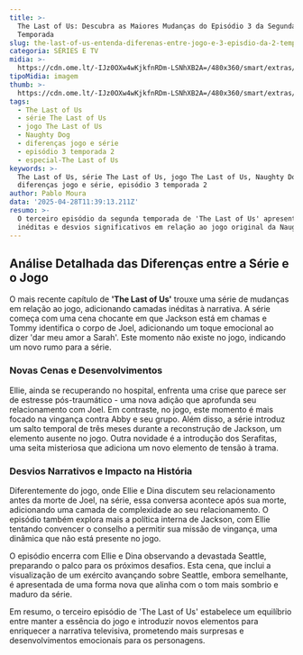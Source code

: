 ```yaml
---
title: >-
  The Last of Us: Descubra as Maiores Mudanças do Episódio 3 da Segunda
  Temporada
slug: the-last-of-us-entenda-diferenas-entre-jogo-e-3-episdio-da-2-temporada
categoria: SÉRIES E TV
midia: >-
  https://cdn.ome.lt/-IJz0OXw4wKjkfnRDm-LSNhXB2A=/480x360/smart/extras/conteudos/omelete_THUMB_-_2025-04-25T123548.892.png
tipoMidia: imagem
thumb: >-
  https://cdn.ome.lt/-IJz0OXw4wKjkfnRDm-LSNhXB2A=/480x360/smart/extras/conteudos/omelete_THUMB_-_2025-04-25T123548.892.png
tags:
  - The Last of Us
  - série The Last of Us
  - jogo The Last of Us
  - Naughty Dog
  - diferenças jogo e série
  - episódio 3 temporada 2
  - especial-The Last of Us
keywords: >-
  The Last of Us, série The Last of Us, jogo The Last of Us, Naughty Dog,
  diferenças jogo e série, episódio 3 temporada 2
author: Pablo Moura
data: '2025-04-28T11:39:13.211Z'
resumo: >-
  O terceiro episódio da segunda temporada de 'The Last of Us' apresenta cenas
  inéditas e desvios significativos em relação ao jogo original da Naughty Dog.
---
```


## Análise Detalhada das Diferenças entre a Série e o Jogo

O mais recente capítulo de **'The Last of Us'** trouxe uma série de mudanças em relação ao jogo, adicionando camadas inéditas à narrativa. A série começa com uma cena chocante em que Jackson está em chamas e Tommy identifica o corpo de Joel, adicionando um toque emocional ao dizer 'dar meu amor a Sarah'. Este momento não existe no jogo, indicando um novo rumo para a série.

### Novas Cenas e Desenvolvimentos

Ellie, ainda se recuperando no hospital, enfrenta uma crise que parece ser de estresse pós-traumático - uma nova adição que aprofunda seu relacionamento com Joel. Em contraste, no jogo, este momento é mais focado na vingança contra Abby e seu grupo. Além disso, a série introduz um salto temporal de três meses durante a reconstrução de Jackson, um elemento ausente no jogo. Outra novidade é a introdução dos Serafitas, uma seita misteriosa que adiciona um novo elemento de tensão à trama.

### Desvios Narrativos e Impacto na História

Diferentemente do jogo, onde Ellie e Dina discutem seu relacionamento antes da morte de Joel, na série, essa conversa acontece após sua morte, adicionando uma camada de complexidade ao seu relacionamento. O episódio também explora mais a política interna de Jackson, com Ellie tentando convencer o conselho a permitir sua missão de vingança, uma dinâmica que não está presente no jogo.

O episódio encerra com Ellie e Dina observando a devastada Seattle, preparando o palco para os próximos desafios. Esta cena, que inclui a visualização de um exército avançando sobre Seattle, embora semelhante, é apresentada de uma forma nova que alinha com o tom mais sombrio e maduro da série.

Em resumo, o terceiro episódio de 'The Last of Us' estabelece um equilíbrio entre manter a essência do jogo e introduzir novos elementos para enriquecer a narrativa televisiva, prometendo mais surpresas e desenvolvimentos emocionais para os personagens.
